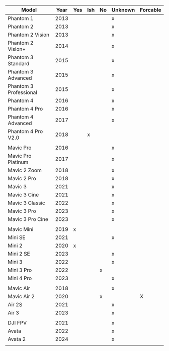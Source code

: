 | Model                  | Year | Yes | Ish | No | Unknown | Forcable |
|------------------------|------|-----|-----|----|---------|----------|
| Phantom 1              | 2013 |     |     |    |    x    |          |
| Phantom 2              | 2013 |     |     |    |    x    |          |
| Phantom 2 Vision       | 2013 |     |     |    |    x    |          |
| Phantom 2 Vision+      | 2014 |     |     |    |    x    |          |
| Phantom 3 Standard     | 2015 |     |     |    |    x    |          |
| Phantom 3 Advanced     | 2015 |     |     |    |    x    |          |
| Phantom 3 Professional | 2015 |     |     |    |    x    |          |
| Phantom 4              | 2016 |     |     |    |    x    |          |
| Phantom 4 Pro          | 2016 |     |     |    |    x    |          |
| Phantom 4 Advanced     | 2017 |     |     |    |    x    |          |
| Phantom 4 Pro V2.0     | 2018 |     |  x  |    |         |          |
|                        |      |     |     |    |         |          |
| Mavic Pro              | 2016 |     |     |    |    x    |          |
| Mavic Pro Platinum     | 2017 |     |     |    |    x    |          |
| Mavic 2 Zoom           | 2018 |     |     |    |    x    |          |
| Mavic 2 Pro            | 2018 |     |     |    |    x    |          |
| Mavic 3                | 2021 |     |     |    |    x    |          |
| Mavic 3 Cine           | 2021 |     |     |    |    x    |          |
| Mavic 3 Classic        | 2022 |     |     |    |    x    |          |
| Mavic 3 Pro            | 2023 |     |     |    |    x    |          |
| Mavic 3 Pro Cine       | 2023 |     |     |    |    x    |          |
|                        |      |     |     |    |         |          |
| Mavic Mini             | 2019 |  x  |     |    |         |          |
| Mini SE                | 2021 |     |     |    |    x    |          |
| Mini 2                 | 2020 |  x  |     |    |         |          |
| Mini 2 SE              | 2023 |     |     |    |    x    |          |
| Mini 3                 | 2022 |     |     |    |    x    |          |
| Mini 3 Pro             | 2022 |     |     |  x |         |          |
| Mini 4 Pro             | 2023 |     |     |    |    x    |          |
|                        |      |     |     |    |         |          |
| Mavic Air              | 2018 |     |     |    |    x    |          |
| Mavic Air 2            | 2020 |     |     |  x |         |     X    |
| Air 2S                 | 2021 |     |     |    |    x    |          |
| Air 3                  | 2023 |     |     |    |    x    |          |
|                        |      |     |     |    |         |          |
| DJI FPV                | 2021 |     |     |    |    x    |          |
| Avata                  | 2022 |     |     |    |    x    |          |
| Avata 2                | 2024 |     |     |    |    x    |          |
|                        |      |     |     |    |         |          |
